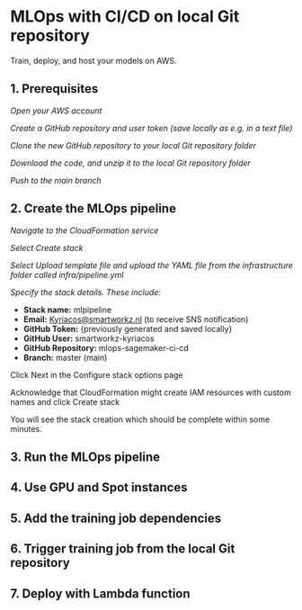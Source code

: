 # MLOps with CI/CD on local Git repository

Train, deploy, and host your models on AWS.

## 1. Prerequisites

*Open your AWS account*



*Create a GitHub repository and user token (save locally as e.g. in a text file)*



*Clone the new GitHub repository to your local Git repository folder*



*Download the code, and unzip it to the local Git repository folder*



*Push to the main branch*



## 2. Create the MLOps pipeline

*Navigate to the CloudFormation service*

*Select Create stack*

*Select Upload template file and upload the YAML file from the infrastructure folder called infra/pipeline.yml*

*Specify the stack details. These include:*

- **Stack name:** mlpipeline
- **Email:** Kyriacos@smartworkz.nl (to receive SNS notification)
- **GitHub Token:** {previously generated and saved locally}
- **GitHub User:** smartworkz-kyriacos
- **GitHub Repository:** mlops-sagemaker-ci-cd
- **Branch:** master (main)

Click Next in the Configure stack options page

Acknowledge that CloudFormation might create IAM resources with custom names and click Create stack

You will see the stack creation which should be complete within some minutes.



## 3. Run the MLOps pipeline



## 4. Use GPU and Spot instances



## 5. Add the training job dependencies



## 6. Trigger training job from the local Git repository



## 7. Deploy with Lambda function

